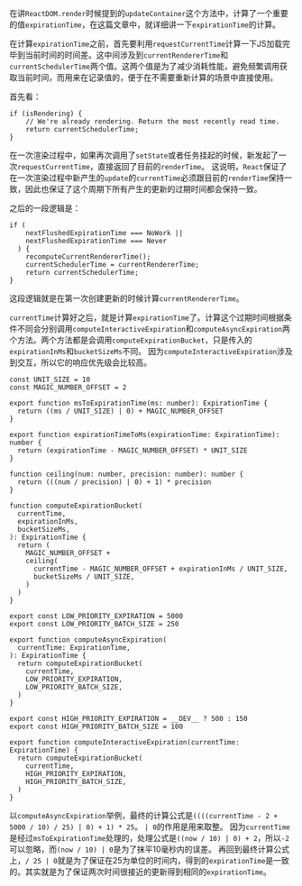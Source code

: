 在讲`ReactDOM.render`时候提到的`updateContainer`这个方法中，计算了一个重要的值`expirationTime`，在这篇文章中，就详细讲一下`expirationTime`的计算。

在计算`expirationTime`之前，首先要利用`requestCurrentTime`计算一下JS加载完毕到当前时间的时间差。这中间涉及到`currentRendererTime`和`currentSchedulerTime`两个值。这两个值是为了减少消耗性能，避免频繁调用获取当前时间，而用来在记录值的，便于在不需要重新计算的场景中直接使用。

首先看：

```
if (isRendering) {
    // We're already rendering. Return the most recently read time.
    return currentSchedulerTime;
}
```

在一次渲染过程中，如果再次调用了`setState`或者任务挂起的时候，新发起了一次`requestCurrentTime`，直接返回了目前的`renderTime`。
这说明，`React`保证了在一次渲染过程中新产生的`update`的`currentTime`必须跟目前的`renderTime`保持一致，因此也保证了这个周期下所有产生的更新的过期时间都会保持一致。

之后的一段逻辑是：
```
if (
    nextFlushedExpirationTime === NoWork ||
    nextFlushedExpirationTime === Never
  ) {
    recomputeCurrentRendererTime();
    currentSchedulerTime = currentRendererTime;
    return currentSchedulerTime;
}
```

这段逻辑就是在第一次创建更新的时候计算`currentRendererTime`。

`currentTime`计算好之后，就是计算`expirationTime`了。计算这个过期时间根据条件不同会分别调用`computeInteractiveExpiration`和`computeAsyncExpiration`两个方法。两个方法都是会调用`computeExpirationBucket`，只是传入的`expirationInMs`和`bucketSizeMs`不同。
因为`computeInteractiveExpiration`涉及到交互，所以它的响应优先级会比较高。

```
const UNIT_SIZE = 10
const MAGIC_NUMBER_OFFSET = 2

export function msToExpirationTime(ms: number): ExpirationTime {
  return ((ms / UNIT_SIZE) | 0) + MAGIC_NUMBER_OFFSET
}

export function expirationTimeToMs(expirationTime: ExpirationTime): number {
  return (expirationTime - MAGIC_NUMBER_OFFSET) * UNIT_SIZE
}

function ceiling(num: number, precision: number): number {
  return (((num / precision) | 0) + 1) * precision
}

function computeExpirationBucket(
  currentTime,
  expirationInMs,
  bucketSizeMs,
): ExpirationTime {
  return (
    MAGIC_NUMBER_OFFSET +
    ceiling(
      currentTime - MAGIC_NUMBER_OFFSET + expirationInMs / UNIT_SIZE,
      bucketSizeMs / UNIT_SIZE,
    )
  )
}

export const LOW_PRIORITY_EXPIRATION = 5000
export const LOW_PRIORITY_BATCH_SIZE = 250

export function computeAsyncExpiration(
  currentTime: ExpirationTime,
): ExpirationTime {
  return computeExpirationBucket(
    currentTime,
    LOW_PRIORITY_EXPIRATION,
    LOW_PRIORITY_BATCH_SIZE,
  )
}

export const HIGH_PRIORITY_EXPIRATION = __DEV__ ? 500 : 150
export const HIGH_PRIORITY_BATCH_SIZE = 100

export function computeInteractiveExpiration(currentTime: ExpirationTime) {
  return computeExpirationBucket(
    currentTime,
    HIGH_PRIORITY_EXPIRATION,
    HIGH_PRIORITY_BATCH_SIZE,
  )
}
```

以`computeAsyncExpiration`举例，最终的计算公式是`((((currentTime - 2 + 5000 / 10) / 25) | 0) + 1) * 25`。
`| 0`的作用是用来取整。
因为`currentTime`是经过`msToExpirationTime`处理的，处理公式是`((now / 10) | 0) + 2`，所以`-2`可以忽略，而`(now / 10) | 0`是为了抹平10毫秒内的误差。
再回到最终计算公式上，`/ 25 | 0`就是为了保证在25为单位的时间内，得到的`expirationTime`是一致的。其实就是为了保证两次时间很接近的更新得到相同的`expirationTime`。